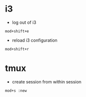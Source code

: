# i3

- log out of i3

```
mod+shift+e
```

- reload i3 configuration

```
mod+shift+r
```

# tmux

- create session from within session

```
mod+s :new
```
